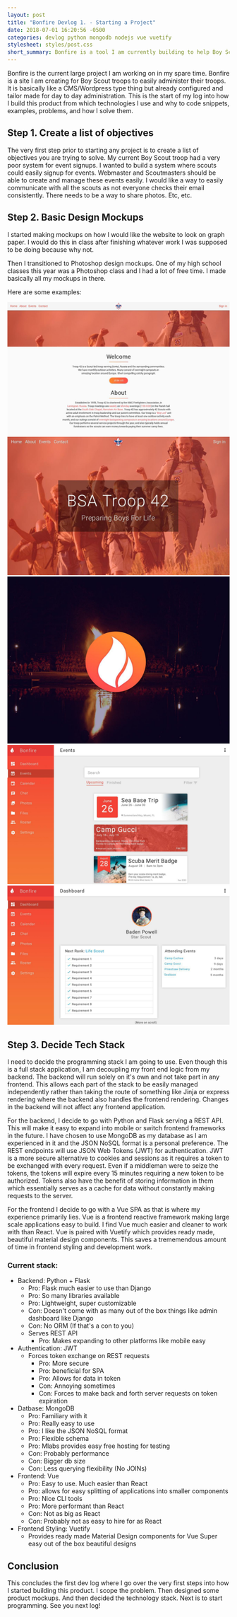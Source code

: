 ```yaml
---
layout: post
title: "Bonfire Devlog 1. - Starting a Project"
date: 2018-07-01 16:20:56 -0500
categories: devlog python mongodb nodejs vue vuetify
stylesheet: styles/post.css
short_summary: Bonfire is a tool I am currently building to help Boy Scout troops in day to day administration. Here's the first post in a short series where I log how I go about building it, problems encountered, and how to solve them.
---
```

Bonfire is the current large project I am working on in my spare time. Bonfire is a site I am creating for Boy Scout troops to easily administer their troops. It is basically like a CMS/Wordpress type thing but already configured and tailor made for day to day administration. This is the start of my log into how I build this product from which technologies I use and why to code snippets, examples, problems, and how I solve them.

## Step 1. Create a list of objectives
The very first step prior to starting any project is to create a list of objectives you are trying to solve. My current Boy Scout troop had a very poor system for event signups. I wanted to build a system where scouts could easily signup for events. Webmaster and Scoutmasters should be able to create and manage these events easily. I would like a way to easily communicate with all the scouts as not everyone checks their email consistently. There needs to be a way to share photos. Etc, etc.

## Step 2. Basic Design Mockups
I started making mockups on how I would like the website to look on graph paper. I would do this in class after finishing whatever work I was supposed to be doing because why not.

Then I transitioned to Photoshop design mockups. One of my high school classes this year was a Photoshop class and I had a lot of free time. I made basically all my mockups in there.

Here are some examples:

![Image of mockup 1](assets/bonfire-devlog-1-starting-a-project/photo_2018-06-30_23-37-35.jpg)
![Image of mockup 2](assets/bonfire-devlog-1-starting-a-project/photo_2018-06-30_23-37-40.jpg)
![Image of mockup 3](assets/bonfire-devlog-1-starting-a-project/photo_2018-06-30_23-37-21.jpg)
![Image of mockup 4](assets/bonfire-devlog-1-starting-a-project/photo_2018-06-30_23-36-22.jpg)
![Image of mockup 5](assets/bonfire-devlog-1-starting-a-project/photo_2018-06-30_23-36-15.jpg)

## Step 3. Decide Tech Stack
I need to decide the programming stack I am going to use. Even though this is a full stack application, I am decoupling my front end logic from my backend. The backend will run solely on it's own and not take part in any frontend. This allows each part of the stack to be easily managed independently rather than taking the route of something like Jinja or express rendering where the backend also handles the frontend rendering. Changes in the backend will not affect any frontend application.

For the backend, I decide to go with Python and Flask serving a REST API. This will make it easy to expand into mobile or switch frontend frameworks in the future. I have chosen to use MongoDB as my database as I am experienced in it and the JSON NoSQL format is a personal preference. The REST endpoints will use JSON Web Tokens (JWT) for authentication. JWT is a more secure alternative to cookies and sessions as it requires a token to be exchanged with every request. Even if a middleman were to seize the tokens, the tokens will expire every 15 minutes requiring a new token to be authorized. Tokens also have the benefit of storing information in them which essentially serves as a cache for data without constantly making requests to the server.

For the frontend I decide to go with a Vue SPA as that is where my experience primarily lies. Vue is a frontend reactive framework making large scale applications easy to build. I find Vue much easier and cleaner to work with than React. Vue is paired with Vuetify which provides ready made, beautiful material design components. This saves a trememendous amount of time in frontend styling and development work.

### Current stack:
- Backend: Python + Flask
  - Pro: Flask much easier to use than Django
  - Pro: So many libraries available
  - Pro: Lightweight, super customizable
  - Con: Doesn't come with as many out of the box things like admin dashboard like Django
  - Con: No ORM (If that's a con to you)
  - Serves REST API
    - Pro: Makes expanding to other platforms like mobile easy
- Authentication: JWT
  - Forces token exchange on REST requests
    - Pro: More secure
    - Pro: beneficial for SPA
    - Pro: Allows for data in token
    - Con: Annoying sometimes
    - Con: Forces to make back and forth server requests on token expiration
- Datbase: MongoDB
  - Pro: Familiary with it
  - Pro: Really easy to use
  - Pro: I like the JSON NoSQL format
  - Pro: Flexible schema
  - Pro: Mlabs provides easy free hosting for testing
  - Con: Probably performance
  - Con: Bigger db size
  - Con: Less querying flexibility (No JOINs)
- Frontend: Vue
  - Pro: Easy to use. Much easier than React
  - Pro: allows for easy splitting of applications into smaller components
  - Pro: Nice CLI tools
  - Pro: More performant than React
  - Con: Not as big as React
  - Con: Probably not as easy to hire for as React
- Frontend Styling: Vuetify
  - Provides ready made Material Design components for Vue
    Super easy out of the box beautiful designs

## Conclusion
This concludes the first dev log where I go over the very first steps into how I started building this product. I scope the problem. Then designed some product mockups. And then decided the technology stack. Next is to start programming. See you next log!